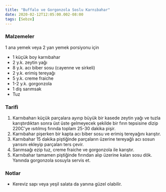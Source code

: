 ```yaml
---
title: "Buffalo ve Gorgonzola Soslu Karnıbahar"
date: 2020-02-12T12:05:00.002-08:00
tags: [Sebze]
---
```


### Malzemeler

1 ana yemek veya 2 yan yemek porsiyonu için

- 1 küçük boy karnıbahar
- 2 y.k. zeytin yağı
- 8 y.k. acı biber sosu (cayenne ve sirkeli)
- 2 y.k. erimiş tereyağı
- 5 y.k. creme fraiche
- 1-2 y.k. gorgonzola
- 1 diş sarımsak
- Tuz

### Tarifi

1. Karnıbaharı küçük parçalara ayırıp büyük bir kasede zeytin yağı ve tuzla karıştırdıktan sonra üst üste gelmeyecek şekilde bir fırın tepsisine dizip 220C'ye ısıtılmış fırında toplam 25-30 dakika pişir.
2. Karnıbahar pişerken bir kapta acı biber sosu ve erimiş tereyağını karıştır.
3. Karnıbahar 15 dakika piştiğinde parçaların üzerine tereyağlı acı sosun yarısını ekleyip parçaları ters çevir.
4. Sarımsağı ezip tuz, creme fraiche ve gorgonzola ile karıştır.
5. Karnıbahar tamamen piştiğinde fırından alıp üzerine kalan sosu dök. Yanında gorgonzola sosuyla servis et.

### Notlar

- Kereviz sapı veya yeşil salata da yanına güzel olabilir.
